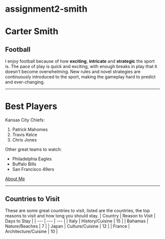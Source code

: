 # assignment2-smith
# Carter Smith
## Football
I enjoy football because of how **exciting**, **intricate** and **strategic** the sport is. The pace of play is quick and exciting, with enough breaks in play that it doesn't become overwhelming. New rules and novel strategies are continuously introduced to the sport, making the gameplay hard to predict and ever-changing.
***
# Best Players
Kansas City Chiefs:
1. Patrick Mahomes
2. Travis Kelce
3. Chris Jones

Other great teams to watch:
* Philadelphia Eagles
* Buffalo Bills
* San Francisco 49ers

[About Me](AboutMe.md)
***
## Countries to Visit
These are some great countries to visit, listed are the countries, the top reasons to visit and how long you should stay.
| Country | Reason to Visit | Days to Stay |
| --- | --- | --- |
| Italy | History/Cuisine | 15 |
| Bahamas | Nature/Beaches | 7 |
| Japan | Culture/Cuisine | 12 |
| France | Architecture/Cuisine | 10 |

